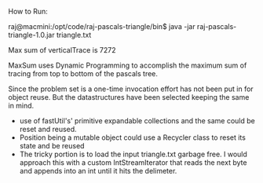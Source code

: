 
How to Run:

raj@macmini:/opt/code/raj-pascals-triangle/bin$ java -jar raj-pascals-triangle-1.0.jar triangle.txt

 Max sum of verticalTrace is 7272


MaxSum uses Dynamic Programming to accomplish the maximum sum of tracing from top to bottom of the pascals tree.

Since the problem set is a one-time invocation effort has not been put in for object reuse.
But the datastructures have been selected keeping the same in mind.
 - use of fastUtil's' primitive expandable collections and the same could be reset and reused.
 - Position being a mutable object could use a Recycler class to reset its state and be reused
 - The tricky portion is to load the input triangle.txt garbage free. I would approach this with a custom IntStreamIterator that reads the next byte and appends into an int until it hits the delimeter.

